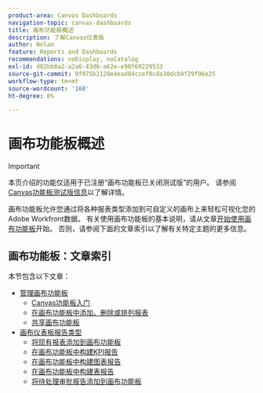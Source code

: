 ```yaml
---
product-area: Canvas Dashboards
navigation-topic: canvas-dashboards
title: 画布功能板概述
description: 了解Canvas仪表板
author: Nolan
feature: Reports and Dashboards
recommendations: noDisplay, noCatalog
exl-id: d82bb8a2-a2a6-43d6-a62e-e90f69229533
source-git-commit: 9f975b2128e4ead84ccef8cda30dcb9f29f96e25
workflow-type: tm+mt
source-wordcount: '160'
ht-degree: 0%

---
```


# 画布功能板概述

>[!IMPORTANT]
>
>本页介绍的功能仅适用于已注册“画布功能板已关闭测试版”的用户。 请参阅[Canvas功能板测试版信息](/help/quicksilver/product-announcements/betas/canvas-dashboards-beta/canvas-dashboards-beta-information.md)以了解详情。

画布功能板允许您通过将各种报表类型添加到可自定义的画布上来轻松可视化您的Adobe Workfront数据。 有关使用画布功能板的基本说明，请从文章[开始使用画布功能板](/help/quicksilver/reports-and-dashboards/canvas-dashboards/manage-canvas-dashboards/get-started-canvas-dashboards.md)开始。 否则，请参阅下面的文章索引以了解有关特定主题的更多信息。

## 画布功能板：文章索引

本节包含以下文章：

* [管理画布功能板](/help/quicksilver/reports-and-dashboards/canvas-dashboards/manage-canvas-dashboards/manage-canvas-dashboards.md)
   * [Canvas功能板入门](/help/quicksilver/reports-and-dashboards/canvas-dashboards/manage-canvas-dashboards/get-started-canvas-dashboards.md)
   * [在画布功能板中添加、删除或排列报表](/help/quicksilver/reports-and-dashboards/canvas-dashboards/manage-canvas-dashboards/add-remove-arrange-reports.md)
   * [共享画布功能板](/help/quicksilver/reports-and-dashboards/canvas-dashboards/manage-canvas-dashboards/share-canvas-dashboard.md)
* [画布仪表板报告类型](/help/quicksilver/reports-and-dashboards/canvas-dashboards/report-types/report-types-overview.md)
   * [将现有报表添加到画布功能板](/help/quicksilver/reports-and-dashboards/canvas-dashboards/report-types/add-existing-report.md)
   * [在画布功能板中构建KPI报告](/help/quicksilver/reports-and-dashboards/canvas-dashboards/report-types/build-kpi-report.md)
   * [在画布功能板中构建图表报告](/help/quicksilver/reports-and-dashboards/canvas-dashboards/report-types/build-chart-report.md)
   * [在画布功能板中构建表报告](/help/quicksilver/reports-and-dashboards/canvas-dashboards/report-types/build-table-report.md)
   * [将待处理审批报告添加到画布功能板](/help/quicksilver/reports-and-dashboards/canvas-dashboards/report-types/add-pending-approvals-report.md)

